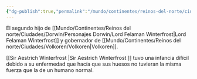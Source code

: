 ```yaml
---
{"dg-publish":true,"permalink":"/mundo/continentes/reinos-del-norte/ciudades/volkoren/personajes-volkoren/sir-aestrich-winterfrost/"}
---
```


El segundo hijo de [[Mundo/Continentes/Reinos del norte/Ciudades/Dorwin/Personajes Dorwin/Lord Felaman Winterfrost\|Lord Felaman Winterfrost]] y gobernador de [[Mundo/Continentes/Reinos del norte/Ciudades/Volkoren/Volkoren\|Volkoren]]. 

[[Sir Aestrich Winterfrost \|Sir Aestrich Winterfrost ]] tuvo una infancia difícil debido a su enfermedad que hacía que sus huesos no tuvieran la misma fuerza que la de un humano normal. 